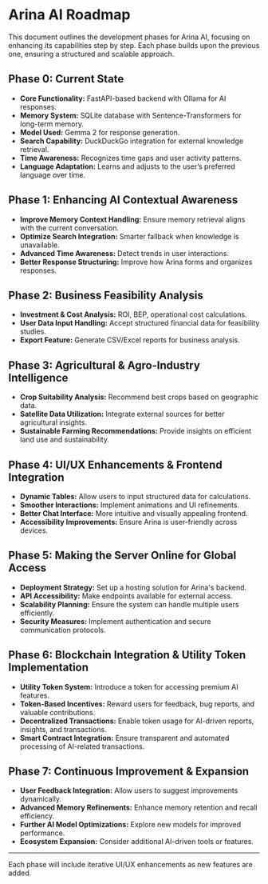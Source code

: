 # Arina AI Roadmap

This document outlines the development phases for Arina AI, focusing on enhancing its capabilities step by step. Each phase builds upon the previous one, ensuring a structured and scalable approach.

## Phase 0: Current State
- **Core Functionality:** FastAPI-based backend with Ollama for AI responses.
- **Memory System:** SQLite database with Sentence-Transformers for long-term memory.
- **Model Used:** Gemma 2 for response generation.
- **Search Capability:** DuckDuckGo integration for external knowledge retrieval.
- **Time Awareness:** Recognizes time gaps and user activity patterns.
- **Language Adaptation:** Learns and adjusts to the user’s preferred language over time.

## Phase 1: Enhancing AI Contextual Awareness
- **Improve Memory Context Handling:** Ensure memory retrieval aligns with the current conversation.
- **Optimize Search Integration:** Smarter fallback when knowledge is unavailable.
- **Advanced Time Awareness:** Detect trends in user interactions.
- **Better Response Structuring:** Improve how Arina forms and organizes responses.

## Phase 2: Business Feasibility Analysis
- **Investment & Cost Analysis:** ROI, BEP, operational cost calculations.
- **User Data Input Handling:** Accept structured financial data for feasibility studies.
- **Export Feature:** Generate CSV/Excel reports for business analysis.

## Phase 3: Agricultural & Agro-Industry Intelligence
- **Crop Suitability Analysis:** Recommend best crops based on geographic data.
- **Satellite Data Utilization:** Integrate external sources for better agricultural insights.
- **Sustainable Farming Recommendations:** Provide insights on efficient land use and sustainability.

## Phase 4: UI/UX Enhancements & Frontend Integration
- **Dynamic Tables:** Allow users to input structured data for calculations.
- **Smoother Interactions:** Implement animations and UI refinements.
- **Better Chat Interface:** More intuitive and visually appealing frontend.
- **Accessibility Improvements:** Ensure Arina is user-friendly across devices.

## Phase 5: Making the Server Online for Global Access
- **Deployment Strategy:** Set up a hosting solution for Arina's backend.
- **API Accessibility:** Make endpoints available for external access.
- **Scalability Planning:** Ensure the system can handle multiple users efficiently.
- **Security Measures:** Implement authentication and secure communication protocols.

## Phase 6: Blockchain Integration & Utility Token Implementation
- **Utility Token System:** Introduce a token for accessing premium AI features.
- **Token-Based Incentives:** Reward users for feedback, bug reports, and valuable contributions.
- **Decentralized Transactions:** Enable token usage for AI-driven reports, insights, and transactions.
- **Smart Contract Integration:** Ensure transparent and automated processing of AI-related transactions.

## Phase 7: Continuous Improvement & Expansion
- **User Feedback Integration:** Allow users to suggest improvements dynamically.
- **Advanced Memory Refinements:** Enhance memory retention and recall efficiency.
- **Further AI Model Optimizations:** Explore new models for improved performance.
- **Ecosystem Expansion:** Consider additional AI-driven tools or features.

---
Each phase will include iterative UI/UX enhancements as new features are added.

